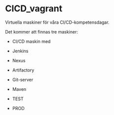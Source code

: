 # CICD_vagrant
Virtuella maskiner för våra CI/CD-kompetensdagar.

Det kommer att finnas tre maskiner:

- CI/CD maskin med
 - Jenkins
 - Nexus
 - Artifactory
 - Git-server
 - Maven
 
- TEST

- PROD
